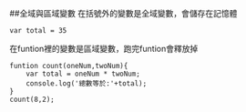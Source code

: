 ##全域與區域變數
在括號外的變數是全域變數，會儲存在記憶體
```
var total = 35
```

在funtion裡的變數是區域變數，跑完funtion會釋放掉
```
funtion count(oneNum,twoNum){
    var total = oneNum * twoNum;
    console.log('總數等於:'+total);
}
count(8,2);
```
